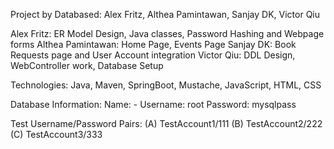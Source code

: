 Project by Databased: Alex Fritz, Althea Pamintawan, Sanjay DK, Victor Qiu

Alex Fritz: ER Model Design, Java classes, Password Hashing and Webpage forms
Althea Pamintawan: Home Page, Events Page
Sanjay DK: Book Requests page and User Account integration
Victor Qiu: DDL Design, WebController work, Database Setup

Technologies: Java, Maven, SpringBoot, Mustache, JavaScript, HTML, CSS

Database Information:
Name: - 
Username: root
Password: mysqlpass

Test Username/Password Pairs:
(A) TestAccount1/111
(B) TestAccount2/222
(C) TestAccount3/333